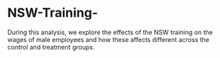 # NSW-Training-

During this analysis, we explore the effects of the NSW training on the wages of male employees and how these affects different across the control and treatment groups.
